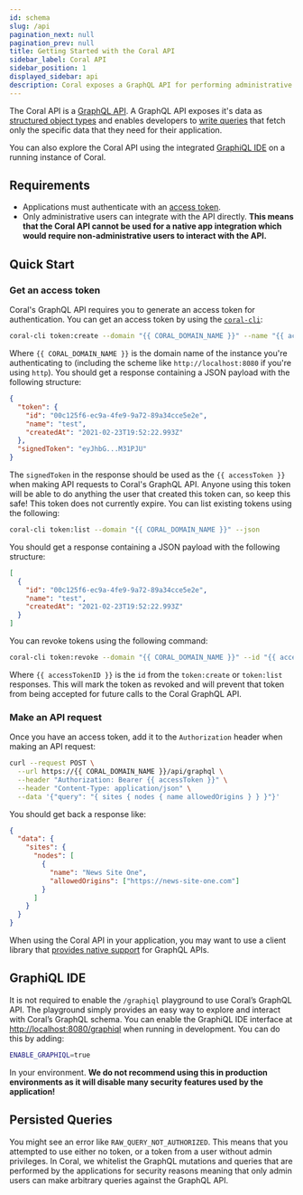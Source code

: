 ```yaml
---
id: schema
slug: /api
pagination_next: null
pagination_prev: null
title: Getting Started with the Coral API
sidebar_label: Coral API
sidebar_position: 1
displayed_sidebar: api
description: Coral exposes a GraphQL API for performing administrative tasks.
---
```


The Coral API is a [GraphQL API](https://graphql.org/). A GraphQL API exposes
it's data as [structured object types](https://graphql.org/learn/schema/) and
enables developers to [write queries](https://graphql.org/learn/queries/) that
fetch only the specific data that they need for their application.

You can also explore the Coral API using the integrated [GraphiQL IDE](#graphiql-ide) on a
running instance of Coral.

## Requirements

- Applications must authenticate with an [access token](#get-an-access-token).
- Only administrative users can integrate with the API directly. **This means
  that the Coral API cannot be used for a native app integration which would
  require non-administrative users to interact with the API.**

## Quick Start

### Get an access token

Coral's GraphQL API requires you to generate an access token for authentication.
You can get an access token by using the [`coral-cli`](https://github.com/coralproject/coral-cli#coral-cli-tokencreate):

```bash
coral-cli token:create --domain "{{ CORAL_DOMAIN_NAME }}" --name "{{ accessTokenName }}" --json
```

Where `{{ CORAL_DOMAIN_NAME }}` is the domain name of the instance you're
authenticating to (including the scheme like `http://localhost:8080` if you're
using `http`). You should get a response containing a JSON payload with the
following structure:

```json
{
  "token": {
    "id": "00c125f6-ec9a-4fe9-9a72-89a34cce5e2e",
    "name": "test",
    "createdAt": "2021-02-23T19:52:22.993Z"
  },
  "signedToken": "eyJhbG...M31PJU"
}
```

The `signedToken` in the response should be used as the `{{ accessToken }}` when
making API requests to Coral's GraphQL API. Anyone using this token will be able
to do anything the user that created this token can, so keep this safe! This
token does not currently expire. You can list existing tokens using the
following:

```bash
coral-cli token:list --domain "{{ CORAL_DOMAIN_NAME }}" --json
```

You should get a response containing a JSON payload with the following
structure:

```json
[
  {
    "id": "00c125f6-ec9a-4fe9-9a72-89a34cce5e2e",
    "name": "test",
    "createdAt": "2021-02-23T19:52:22.993Z"
  }
]
```

You can revoke tokens using the following command:

```bash
coral-cli token:revoke --domain "{{ CORAL_DOMAIN_NAME }}" --id "{{ accessTokenID }}"
```

Where `{{ accessTokenID }}` is the `id` from the `token:create` or `token:list`
responses. This will mark the token as revoked and will prevent that token from
being accepted for future calls to the Coral GraphQL API.

### Make an API request

Once you have an access token, add it to the `Authorization` header when making
an API request:

```bash
curl --request POST \
  --url https://{{ CORAL_DOMAIN_NAME }}/api/graphql \
  --header "Authorization: Bearer {{ accessToken }}" \
  --header "Content-Type: application/json" \
  --data '{"query": "{ sites { nodes { name allowedOrigins } } }"}'
```

You should get back a response like:

```json
{
  "data": {
    "sites": {
      "nodes": [
        {
          "name": "News Site One",
          "allowedOrigins": ["https://news-site-one.com"]
        }
      ]
    }
  }
}
```

When using the Coral API in your application, you may want to use a client
library that [provides native support](https://graphql.org/code/) for GraphQL
APIs.

## GraphiQL IDE

It is not required to enable the `/graphiql` playground to use Coral’s GraphQL
API. The playground simply provides an easy way to explore and interact with
Coral’s GraphQL schema. You can enable the GraphiQL IDE interface at
[http://localhost:8080/graphiql](http://localhost:8080/graphiql) when running in
development. You can do this by adding:

```bash
ENABLE_GRAPHIQL=true
```

In your environment. **We do not recommend using this in production environments
as it will disable many security features used by the application!**

## Persisted Queries

You might see an error like `RAW_QUERY_NOT_AUTHORIZED`. This means that you
attempted to use either no token, or a token from a user without admin
privileges. In Coral, we whitelist the GraphQL mutations and queries that are
performed by the applications for security reasons meaning that only admin users
can make arbitrary queries against the GraphQL API.
